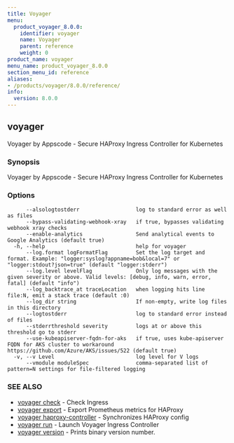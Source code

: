 ```yaml
---
title: Voyager
menu:
  product_voyager_8.0.0:
    identifier: voyager
    name: Voyager
    parent: reference
    weight: 0
product_name: voyager
menu_name: product_voyager_8.0.0
section_menu_id: reference
aliases:
- /products/voyager/8.0.0/reference/
info:
  version: 8.0.0
---
```


## voyager

Voyager by Appscode - Secure HAProxy Ingress Controller for Kubernetes

### Synopsis

Voyager by Appscode - Secure HAProxy Ingress Controller for Kubernetes

### Options

```
      --alsologtostderr                  log to standard error as well as files
      --bypass-validating-webhook-xray   if true, bypasses validating webhook xray checks
      --enable-analytics                 Send analytical events to Google Analytics (default true)
  -h, --help                             help for voyager
      --log.format logFormatFlag         Set the log target and format. Example: "logger:syslog?appname=bob&local=7" or "logger:stdout?json=true" (default "logger:stderr")
      --log.level levelFlag              Only log messages with the given severity or above. Valid levels: [debug, info, warn, error, fatal] (default "info")
      --log_backtrace_at traceLocation   when logging hits line file:N, emit a stack trace (default :0)
      --log_dir string                   If non-empty, write log files in this directory
      --logtostderr                      log to standard error instead of files
      --stderrthreshold severity         logs at or above this threshold go to stderr
      --use-kubeapiserver-fqdn-for-aks   if true, uses kube-apiserver FQDN for AKS cluster to workaround https://github.com/Azure/AKS/issues/522 (default true)
  -v, --v Level                          log level for V logs
      --vmodule moduleSpec               comma-separated list of pattern=N settings for file-filtered logging
```

### SEE ALSO

* [voyager check](/products/voyager/8.0.0/reference/voyager_check)	 - Check Ingress
* [voyager export](/products/voyager/8.0.0/reference/voyager_export)	 - Export Prometheus metrics for HAProxy
* [voyager haproxy-controller](/products/voyager/8.0.0/reference/voyager_haproxy-controller)	 - Synchronizes HAProxy config
* [voyager run](/products/voyager/8.0.0/reference/voyager_run)	 - Launch Voyager Ingress Controller
* [voyager version](/products/voyager/8.0.0/reference/voyager_version)	 - Prints binary version number.

